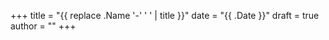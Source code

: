 +++
title = "{{ replace .Name '-' ' ' | title }}"
date = "{{ .Date }}"
draft = true
author = ""
+++

